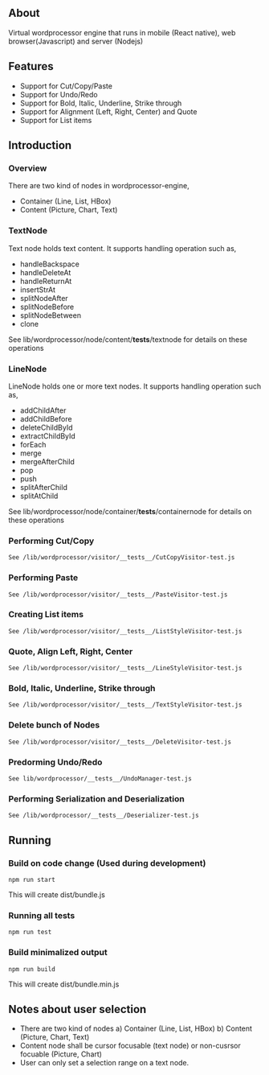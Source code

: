 ## About
Virtual wordprocessor engine that runs in mobile (React native), web browser(Javascript) and server (Nodejs)

## Features
* Support for Cut/Copy/Paste
* Support for Undo/Redo
* Support for Bold, Italic, Underline, Strike through
* Support for Alignment (Left, Right, Center) and Quote
* Support for List items

## Introduction

### Overview

There are two kind of nodes in wordprocessor-engine,

* Container (Line, List, HBox) 
* Content (Picture, Chart, Text)

### TextNode
Text node holds text content. It supports handling operation such as,

* handleBackspace
* handleDeleteAt
* handleReturnAt
* insertStrAt
* splitNodeAfter
* splitNodeBefore
* splitNodeBetween
* clone

See lib/wordprocessor/node/content/__tests__/textnode for details on these operations

### LineNode
LineNode holds one or more text nodes. It supports handling operation such as,

* addChildAfter
* addChildBefore
* deleteChildById
* extractChildById
* forEach
* merge
* mergeAfterChild
* pop
* push
* splitAfterChild
* splitAtChild

See lib/wordprocessor/node/container/__tests__/containernode for details on these operations

### Performing Cut/Copy
    See /lib/wordprocessor/visitor/__tests__/CutCopyVisitor-test.js

### Performing Paste
    See /lib/wordprocessor/visitor/__tests__/PasteVisitor-test.js

### Creating List items
    See /lib/wordprocessor/visitor/__tests__/ListStyleVisitor-test.js

### Quote, Align Left, Right, Center
    See /lib/wordprocessor/visitor/__tests__/LineStyleVisitor-test.js

### Bold, Italic, Underline, Strike through
    See /lib/wordprocessor/visitor/__tests__/TextStyleVisitor-test.js

### Delete bunch of Nodes
    See /lib/wordprocessor/visitor/__tests__/DeleteVisitor-test.js

### Predorming Undo/Redo
    See lib/wordprocessor/__tests__/UndoManager-test.js

### Performing Serialization and Deserialization
    See /lib/wordprocessor/__tests__/Deserializer-test.js

## Running
### Build on code change (Used during development)

    npm run start

This will create dist/bundle.js

### Running all tests

    npm run test

### Build minimalized output

    npm run build
    
This will create dist/bundle.min.js

## Notes about user selection
* There are two kind of nodes a) Container (Line, List, HBox) b) Content (Picture, Chart, Text)
* Content node shall be cursor focusable (text node) or non-cusrsor focuable (Picture, Chart) 
* User can only set a selection range on a text node.
 